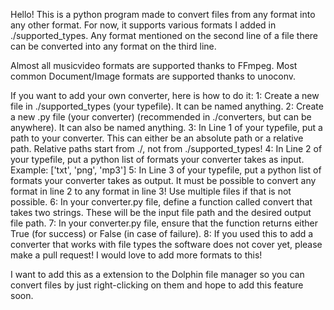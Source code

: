 Hello!
This is a python program made to convert files from any format into any other format.
For now, it supports various formats I added in ./supported_types. Any format mentioned on the second line of a file there can be converted into any format on the third line.

Almost all musicvideo formats are supported thanks to FFmpeg.
Most common Document/Image formats are supported thanks to unoconv.

If you want to add your own converter, here is how to do it:
1: Create a new file in ./supported_types (your typefile). It can be named anything.
2: Create a new .py file (your converter) (recommended in ./converters, but can be anywhere). It can also be named anything.
3: In Line 1 of your typefile, put a path to your converter. This can either be an absolute path or a relative path. Relative paths start from ./, not from ./supported_types!
4: In Line 2 of your typefile, put a python list of formats your converter takes as input. Example: \['txt', 'png', 'mp3'\]
5: In Line 3 of your typefile, put a python list of formats your converter takes as output. It must be possible to convert any format in line 2 to any format in line 3! Use multiple files if that is not possible.
6: In your converter.py file, define a function called convert that takes two strings. These will be the input file path and the desired output file path.
7: In your converter.py file, ensure that the function returns either True (for success) or False (in case of failure).
8: If you used this to add a converter that works with file types the software does not cover yet, please make a pull request! I would love to add more formats to this!

I want to add this as a extension to the Dolphin file manager so you can convert files by just right-clicking on them and hope to add this feature soon.
